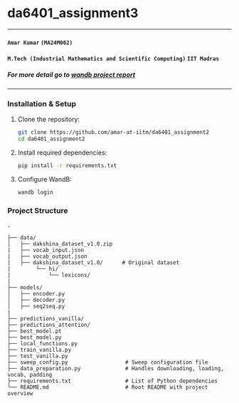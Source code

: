 # da6401_assignment3

---

#### `Amar Kumar`  `(MA24M002)`

#### `M.Tech (Industrial Mathematics and Scientific Computing)` `IIT Madras`

##### For more detail go to [wandb project report](https://wandb.ai/amar74384-iit-madras/DA6401_assign_3/reports/Amar-s-DA6401-Assignment-3--VmlldzoxMjY2NzE3Nw)

---

### Installation & Setup

1. Clone the repository:

   ```bash
   git clone https://github.com/amar-at-iitm/da6401_assignment2
   cd da6401_assignment2
   ```

2. Install required dependencies:

   ```bash
   pip install -r requirements.txt
   ```

3. Configure WandB:

   ```bash
   wandb login
   ```

### Project Structure  

```structure
.

├── data/
│   ├── dakshina_dataset_v1.0.zip
|   ├── vocab_input.json
|   ├── vocab_output.json
|   ├── dakshina_dataset_v1.0/      # Original dataset
|        └── hi/
|            └── lexicons/
|
├── models/
│   ├── encoder.py
│   ├── decoder.py
│   ├── seq2seq.py    
|
├── predictions_vanilla/
├── predictions_attention/
├── best_model.pt
├── best_model.py
├── local_functions.py
├── train_vanilla.py
├── test_vanilla.py
├── sweep_config.py                  # Sweep configuration file
├── data_preparation.py              # Handles downloading, loading, vocab, padding
├── requirements.txt                 # List of Python dependencies
└── README.md                        # Root README with project overview
                   
```
